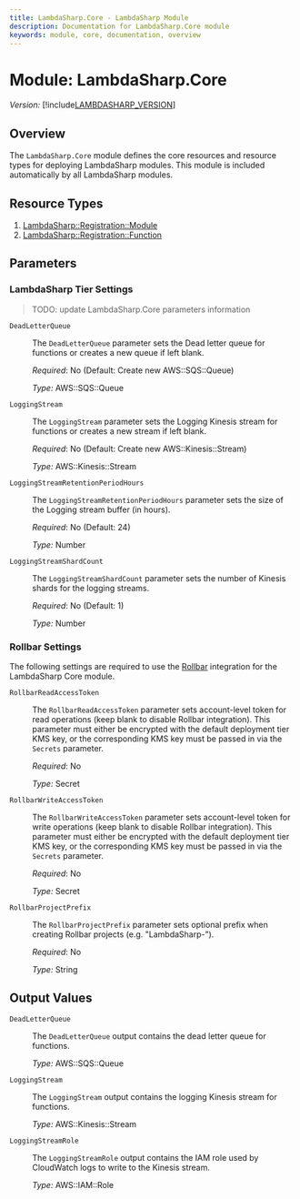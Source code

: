 ```yaml
---
title: LambdaSharp.Core - LambdaSharp Module
description: Documentation for LambdaSharp.Core module
keywords: module, core, documentation, overview
---
```


# Module: LambdaSharp.Core
_Version:_ [!include[LAMBDASHARP_VERSION](../version.txt)]

## Overview

The `LambdaSharp.Core` module defines the core resources and resource types for deploying LambdaSharp modules. This module is included automatically by all LambdaSharp modules.

## Resource Types
1. [LambdaSharp::Registration::Module](LambdaSharp-Registration-Module.md)
1. [LambdaSharp::Registration::Function](LambdaSharp-Registration-Function.md)

## Parameters

### LambdaSharp Tier Settings

> TODO: update LambdaSharp.Core parameters information

<dl>

<dt><code>DeadLetterQueue</code></dt>
<dd>

The <code>DeadLetterQueue</code> parameter sets the Dead letter queue for functions or creates a new queue if left blank.

<i>Required</i>: No (Default: Create new AWS::SQS::Queue)

<i>Type:</i> AWS::SQS::Queue
</dd>

<dt><code>LoggingStream</code></dt>
<dd>

The <code>LoggingStream</code> parameter sets the Logging Kinesis stream for functions or creates a new stream if left blank.

<i>Required</i>: No (Default: Create new AWS::Kinesis::Stream)

<i>Type:</i> AWS::Kinesis::Stream
</dd>

<dt><code>LoggingStreamRetentionPeriodHours</code></dt>
<dd>

The <code>LoggingStreamRetentionPeriodHours</code> parameter sets the size of the Logging stream buffer (in hours).

<i>Required</i>: No (Default: 24)

<i>Type:</i> Number
</dd>

<dt><code>LoggingStreamShardCount</code></dt>
<dd>

The <code>LoggingStreamShardCount</code> parameter sets the number of Kinesis shards for the logging streams.

<i>Required</i>: No (Default: 1)

<i>Type:</i> Number
</dd>

</dl>

### Rollbar Settings

The following settings are required to use the [Rollbar](https://rollbar.com/) integration for the LambdaSharp Core module.

<dl>

<dt><code>RollbarReadAccessToken</code></dt>
<dd>

The <code>RollbarReadAccessToken</code> parameter sets account-level token for read operations (keep blank to disable Rollbar integration). This parameter must either be encrypted with the default deployment tier KMS key, or the corresponding KMS key must be passed in via  the <code>Secrets</code> parameter.

<i>Required</i>: No

<i>Type:</i> Secret

</dd>

<dt><code>RollbarWriteAccessToken</code></dt>
<dd>

The <code>RollbarWriteAccessToken</code> parameter sets account-level token for write operations (keep blank to disable Rollbar integration). This parameter must either be encrypted with the default deployment tier KMS key, or the corresponding KMS key must be passed in via  the <code>Secrets</code> parameter.

<i>Required</i>: No

<i>Type:</i> Secret

</dd>

<dt><code>RollbarProjectPrefix</code></dt>
<dd>

The <code>RollbarProjectPrefix</code> parameter sets optional prefix when creating Rollbar projects (e.g. "LambdaSharp-").

<i>Required</i>: No

<i>Type:</i> String

</dd>

</dl>

## Output Values

<dl>

<dt><code>DeadLetterQueue</code></dt>
<dd>

The <code>DeadLetterQueue</code> output contains the dead letter queue for functions.

<i>Type:</i> AWS::SQS::Queue
</dd>

<dt><code>LoggingStream</code></dt>
<dd>

The <code>LoggingStream</code> output contains the logging Kinesis stream for functions.

<i>Type:</i> AWS::Kinesis::Stream
</dd>

<dt><code>LoggingStreamRole</code></dt>
<dd>

The <code>LoggingStreamRole</code> output contains the IAM role used by CloudWatch logs to write to the Kinesis stream.

<i>Type:</i> AWS::IAM::Role
</dd>

</dl>

